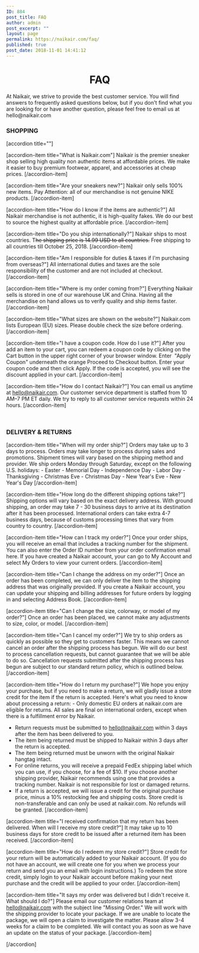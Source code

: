 ```yaml
---
ID: 884
post_title: FAQ
author: admin
post_excerpt: ""
layout: page
permalink: https://naikair.com/faq/
published: true
post_date: 2018-11-01 14:41:12
---
```

<h1 style="text-align: center;">FAQ</h1>
At Naikair, we strive to provide the best customer service. You will find answers to frequently asked questions below, but if you don't find what you are looking for or have another question, please feel free to email us at hello@naikair.com
<h3>SHOPPING</h3>
[accordion title=""]

[accordion-item title="What is Naikair.com"]
Naikair is the premier sneaker shop selling high quality non authentic items at affordable prices. We make it easier to buy premium footwear, apparel, and accessories at cheap prices.
[/accordion-item]

[accordion-item title="Are your sneakers new?"]
Naikair only sells 100% new items. Pay Attention: all of our merchandise is not genuine NIKE products.
[/accordion-item]

[accordion-item title="How do I know if the items are authentic?"]
All Naikair merchandise is not authentic, it is high-quality fakes. We do our best to source the highest quality at affordable price.
[/accordion-item]

[accordion-item title="Do you ship internationally?"]
Naikair ships to most countries. T<del>he shipping price is 14.99 USD to all countries.</del> Free shipping to all countries till October 25, 2018.
[/accordion-item]

[accordion-item title="Am I responsible for duties &amp; taxes if I'm purchasing from overseas?"]
All international duties and taxes are the sole responsibility of the customer and are not included at checkout.
[/accordion-item]

[accordion-item title="Where is my order coming from?"]
Everything Naikair sells is stored in one of our warehouse UK and China. Having all the merchandise on hand allows us to verify quality and ship items faster.
[/accordion-item]

[accordion-item title="What sizes are shown on the website?"]
Naikair.com lists European (EU) sizes. Please double check the size before ordering.
[/accordion-item]

[accordion-item title="I have a coupon code. How do I use it?"]
After you add an item to your cart, you can redeem a coupon code by clicking on the Cart button in the upper right corner of your browser window. Enter  "Apply Coupon" underneath the orange Proceed to Checkout button. Enter your coupon code and then click Apply. If the code is accepted, you will see the discount applied in your cart.
[/accordion-item]

[accordion-item title="How do I contact Naikair?"]
You can email us anytime at hello@naikair.com. Our customer service department is staffed from 10 AM–7 PM ET daily. We try to reply to all customer service requests within 24 hours.
[/accordion-item]

&nbsp;
<h3>DELIVERY &amp; RETURNS</h3>
[accordion-item title="When will my order ship?"]
Orders may take up to 3 days to process. Orders may take longer to process during sales and promotions. Shipment times will vary based on the shipping method and provider. We ship orders Monday through Saturday, except on the following U.S. holidays:
- Easter
- Memorial Day
- Independence Day
- Labor Day
- Thanksgiving
- Christmas Eve
- Christmas Day
- New Year's Eve
- New Year's Day
[/accordion-item]

[accordion-item title="How long do the different shipping options take?"]
Shipping options will vary based on the exact delivery address. With ground shipping, an order may take 7 - 30 business days to arrive at its destination after it has been processed. International orders can take extra 4-7  business days, because of customs processing times that vary from country to country.
[/accordion-item]

[accordion-item title="How can I track my order?"]
Once your order ships, you will receive an email that includes a tracking number for the shipment. You can also enter the Order ID number from your order confirmation email here. If you have created a Naikair account, your can go to My Account and select My Orders to view your current orders.
[/accordion-item]

[accordion-item title="Can I change the address on my order?"]
Once an order has been completed, we can only deliver the item to the shipping address that was originally provided.
If you create a Naikair account, you can update your shipping and billing addresses for future orders by logging in and selecting Address Book.
[/accordion-item]

[accordion-item title="Can I change the size, colorway, or model of my order?"]
Once an order has been placed, we cannot make any adjustments to size, color, or model.
[/accordion-item]

[accordion-item title="Can I cancel my order?"]
We try to ship orders as quickly as possible so they get to customers faster. This means we cannot cancel an order after the shipping process has begun. We will do our best to process cancellation requests, but cannot guarantee that we will be able to do so. Cancellation requests submitted after the shipping process has begun are subject to our standard return policy, which is outlined below.
[/accordion-item]

[accordion-item title="How do I return my purchase?"]
We hope you enjoy your purchase, but if you need to make a return, we will gladly issue a store credit for the item if the return is accepted. Here's what you need to know about processing a return: - Only domestic EU orders at naikair.com are eligible for returns. All sales are final on international orders, except when there is a fulfillment error by Naikair.
- Return requests must be submitted to hello@naikair.com within 3 days after the item has been delivered to you.
- The item being returned must be shipped to Naikair within 3 days after the return is accepted.
- The item being returned must be unworn with the original Naikair hangtag intact.
- For online returns, you will receive a prepaid FedEx shipping label which you can use, if you choose, for a fee of $10. If you choose another shipping provider, Naikair recommends using one that provides a tracking number. Naikair is not responsible for lost or damaged returns.
- If a return is accepted, we will issue a credit for the original purchase price, minus a 10% restocking fee and shipping costs. Store credit is non-transferable and can only be used at naikair.com. No refunds will be granted.
[/accordion-item]

[accordion-item title="I received confirmation that my return has been delivered. When will I receive my store credit?"]
It may take up to 10 business days for store credit to be issued after a returned item has been received.
[/accordion-item]

[accordion-item title="How do I redeem my store credit?"]
Store credit for your return will be automatically added to your Naikair account. (If you do not have an account, we will create one for you when we process your return and send you an email with login instructions.) To redeem the store credit, simply login to your Naikair account before making your next purchase and the credit will be applied to your order.
[/accordion-item]

[accordion-item title="It says my order was delivered but I didn't receive it. What should I do?"]
Please email our customer relations team at hello@naikair.com with the subject line "Missing Order." We will work with the shipping provider to locate your package. If we are unable to locate the package, we will open a claim to investigate the matter. Please allow 3-4 weeks for a claim to be completed. We will contact you as soon as we have an update on the status of your package.
[/accordion-item]

[/accordion]